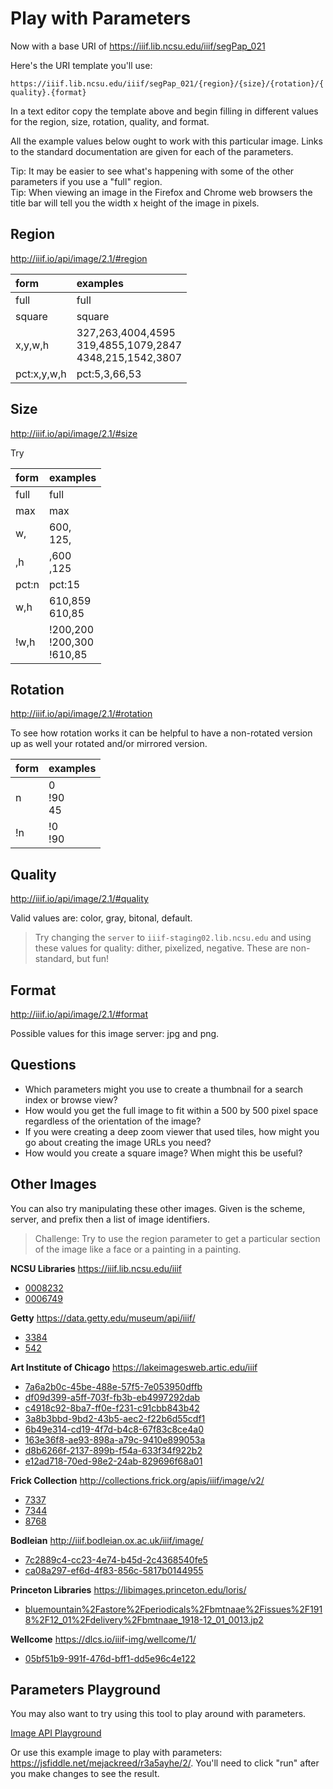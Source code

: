 # Play with Parameters

Now with a base URI of https://iiif.lib.ncsu.edu/iiif/segPap_021

Here's the URI template you'll use:

`https://iiif.lib.ncsu.edu/iiif/segPap_021/{region}/{size}/{rotation}/{quality}.{format}`

In a text editor copy the template above and begin filling in different values for the region, size, rotation, quality, and format.

All the example values below ought to work with this particular image. Links to the standard documentation are given for each of the parameters.

<div class="alert">Tip: It may be easier to see what's happening with some of the other parameters if you use a "full" region.</div>

<div class="alert">Tip: When viewing an image in the Firefox and Chrome web browsers the title bar will tell you the width x height of the image in pixels.</div>

## Region

http://iiif.io/api/image/2.1/#region

| form        | examples                                                      |
|:------------|:--------------------------------------------------------------|
| full        | full                                                          |
| square      | square                                                        |
| x,y,w,h     | 327,263,4004,4595<br>319,4855,1079,2847<br>4348,215,1542,3807 |
| pct:x,y,w,h | pct:5,3,66,53                                                 |

## Size

http://iiif.io/api/image/2.1/#size

Try

| form  | examples                        |
|:------|:--------------------------------|
| full  | full                            |
| max   | max                             |
| w,    | 600,<br>125,                    |
| ,h    | ,600<br>,125                    |
| pct:n | pct:15                          |
| w,h   | 610,859<br>610,85               |
| !w,h  | !200,200<br>!200,300<br>!610,85 |

## Rotation

http://iiif.io/api/image/2.1/#rotation

To see how rotation works it can be helpful to have a non-rotated version up as well your rotated and/or mirrored version.

| form | examples       |
|:-----|:---------------|
| n    | 0<br>!90<br>45 |
| !n   | !0<br>!90      |

## Quality

http://iiif.io/api/image/2.1/#quality

Valid values are: color, gray, bitonal, default.

> Try changing the `server` to `iiif-staging02.lib.ncsu.edu` and using these values for quality: dither, pixelized, negative. These are non-standard, but fun!

## Format

http://iiif.io/api/image/2.1/#format

Possible values for this image server: jpg and png.

## Questions

- Which parameters might you use to create a thumbnail for a search index or browse view?
- How would you get the full image to fit within a 500 by 500 pixel space regardless of the orientation of the image?
- If you were creating a deep zoom viewer that used tiles, how might you go about creating the image URLs you need?
- How would you create a square image? When might this be useful?
<!-- - #todo:100 other questions -->

## Other Images

You can also try manipulating these other images. Given is the scheme, server, and prefix then a list of image identifiers.

> Challenge: Try to use the region parameter to get a particular section of the image like a face or a painting in a painting.

**NCSU Libraries** https://iiif.lib.ncsu.edu/iiif
- [0008232](https://d.lib.ncsu.edu/collections/catalog/0008232)
- [0006749](https://d.lib.ncsu.edu/collections/catalog/0006749)

**Getty** https://data.getty.edu/museum/api/iiif/
- [3384](http://media.getty.edu/viewers/mirador/?manifest=https://data.getty.edu/museum/api/iiif/662/manifest.json)
- [542](http://www.getty.edu/art/collection/objects/542/bernardino-mei-christ-cleansing-the-temple-italian-about-1655/)

**Art Institute of Chicago** https://lakeimagesweb.artic.edu/iiif
- [7a6a2b0c-45be-488e-57f5-7e053950dffb](http://www.artic.edu/aic/collections/artwork/145822)
- [df09d399-a5ff-703f-fb3b-eb4997292dab](http://www.artic.edu/aic/collections/artwork/217201)
- [c4918c92-8ba7-ff0e-f231-c91cbb843b42](http://www.artic.edu/aic/collections/artwork/15401)
- [3a8b3bbd-9bd2-43b5-aec2-f22b6d55cdf1](http://www.artic.edu/aic/collections/artwork/117266)
- [6b49e314-cd19-4f7d-b4c8-67f83c8ce4a0](http://www.artic.edu/aic/collections/artwork/60623)
- [163e36f8-ae93-898a-a79c-9410e899053a](http://www.artic.edu/aic/collections/artwork/21727)
- [d8b6266f-2137-899b-f54a-633f34f922b2](http://www.artic.edu/aic/collections/artwork/49714)
- [e12ad718-70ed-98e2-24ab-829696f68a01](http://www.artic.edu/aic/collections/artwork/52983)

**Frick Collection** http://collections.frick.org/apis/iiif/image/v2/
- [7337](http://collections.frick.org/objects/275/officer-and-laughing-girl)
- [7344](http://collections.frick.org/objects/39/st-francis-in-the-desert)
- [8768](http://collections.frick.org/objects/907/portrait-of-andrew-w-mellon)

**Bodleian** http://iiif.bodleian.ox.ac.uk/iiif/image/
- [7c2889c4-cc23-4e74-b45d-2c4368540fe5](http://iiif.bodleian.ox.ac.uk/iiif/viewer/60834383-7146-41ab-bfe1-48ee97bc04be#?c=0&m=0&s=0&cv=16&z=-0.1036%2C0%2C1.2073%2C1.3975)
- [ca08a297-ef6d-4f83-856c-5817b0144955](http://digital.bodleian.ox.ac.uk/inquire/p/ca08a297-ef6d-4f83-856c-5817b0144955)

**Princeton Libraries** https://libimages.princeton.edu/loris/
- [bluemountain%2Fastore%2Fperiodicals%2Fbmtnaae%2Fissues%2F1918%2F12_01%2Fdelivery%2Fbmtnaae_1918-12_01_0013.jp2](http://bluemountain.princeton.edu/exist/apps/bluemountain/issue.html?titleURN=bmtnaae&issueURN=bmtnaae_1918-12_01)

**Wellcome** https://dlcs.io/iiif-img/wellcome/1/
- [05bf51b9-991f-476d-bff1-dd5e96c4e122](https://wellcomelibrary.org/item/b20417081#?c=0&m=0&s=0&cv=590&z=-0.3642%2C0.3624%2C1.5498%2C0.907)



## Parameters Playground

You may also want to try using this tool to play around with parameters.

<!-- TODO: consider adding this directly to the gitbook -->
[Image API Playground](https://www.learniiif.org/image-api/playground)

Or use this example image to play with parameters: <https://jsfiddle.net/mejackreed/r3a5ayhe/2/>. You'll need to click "run" after you make changes to see the result.
